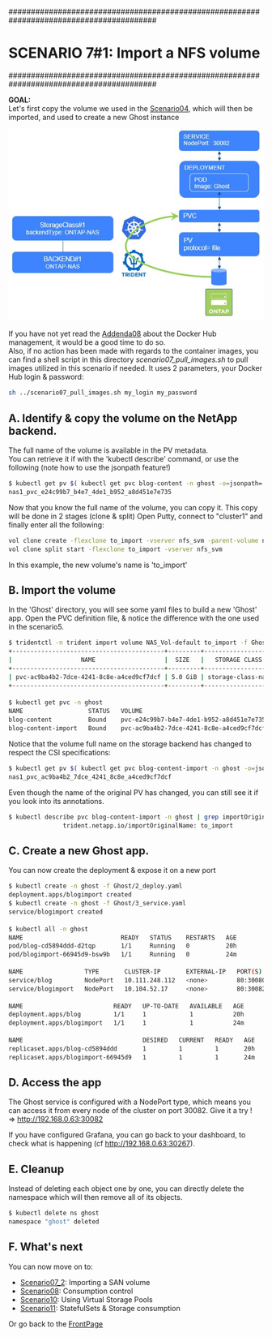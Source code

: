 #########################################################################################
# SCENARIO 7#1: Import a NFS volume
#########################################################################################

**GOAL:**  
Let's first copy the volume we used in the [Scenario04](../../Scenario04), which will then be imported, and used to create a new Ghost instance  

<p align="center"><img src="../Images/scenario7_1.jpg"></p>

If you have not yet read the [Addenda08](../../../Addendum/Addenda08) about the Docker Hub management, it would be a good time to do so.  
Also, if no action has been made with regards to the container images, you can find a shell script in this directory _scenario07_pull_images.sh_ to pull images utilized in this scenario if needed. It uses 2 parameters, your Docker Hub login & password:

```bash
sh ../scenario07_pull_images.sh my_login my_password
```

## A. Identify & copy the volume on the NetApp backend.

The full name of the volume is available in the PV metadata.  
You can retrieve it if with the 'kubectl describe' command, or use the following (note how to use the jsonpath feature!)

```bash
$ kubectl get pv $( kubectl get pvc blog-content -n ghost -o=jsonpath='{.spec.volumeName}') -o=jsonpath='{.spec.csi.volumeAttributes.internalName}{"\n"}'
nas1_pvc_e24c99b7_b4e7_4de1_b952_a8d451e7e735
```

Now that you know the full name of the volume, you can copy it. This copy will be done in 2 stages (clone & split)
Open Putty, connect to "cluster1" and finally enter all the following:

```bash
vol clone create -flexclone to_import -vserver nfs_svm -parent-volume nas1_pvc_e24c99b7_b4e7_4de1_b952_a8d451e7e735
vol clone split start -flexclone to_import -vserver nfs_svm
```

In this example, the new volume's name is 'to_import'

## B. Import the volume

In the 'Ghost' directory, you will see some yaml files to build a new 'Ghost' app.
Open the PVC definition file, & notice the difference with the one used in the scenario5.

```bash
$ tridentctl -n trident import volume NAS_Vol-default to_import -f Ghost/1_pvc.yaml
+------------------------------------------+---------+-------------------+----------+--------------------------------------+--------+---------+
|                   NAME                   |  SIZE   |   STORAGE CLASS   | PROTOCOL |             BACKEND UUID             | STATE  | MANAGED |
+------------------------------------------+---------+-------------------+----------+--------------------------------------+--------+---------+
| pvc-ac9ba4b2-7dce-4241-8c8e-a4ced9cf7dcf | 5.0 GiB | storage-class-nas | file     | dea226cf-7df7-4795-b1a1-3a4a3318a059 | online | true    |
+------------------------------------------+---------+-------------------+----------+--------------------------------------+--------+---------+

$ kubectl get pvc -n ghost
NAME                  STATUS   VOLUME                                     CAPACITY   ACCESS MODES   STORAGECLASS        AGE
blog-content          Bound    pvc-e24c99b7-b4e7-4de1-b952-a8d451e7e735   5Gi        RWX            storage-class-nas   19h
blog-content-import   Bound    pvc-ac9ba4b2-7dce-4241-8c8e-a4ced9cf7dcf   5Gi        RWX            storage-class-nas   21m
```

Notice that the volume full name on the storage backend has changed to respect the CSI specifications:

```bash
$ kubectl get pv $( kubectl get pvc blog-content-import -n ghost -o=jsonpath='{.spec.volumeName}') -o=jsonpath='{.spec.csi.volumeAttributes.internalName}{"\n"}'
nas1_pvc_ac9ba4b2_7dce_4241_8c8e_a4ced9cf7dcf
```

Even though the name of the original PV has changed, you can still see it if you look into its annotations.

```bash
$ kubectl describe pvc blog-content-import -n ghost | grep importOriginalName
               trident.netapp.io/importOriginalName: to_import
```

## C. Create a new Ghost app.

You can now create the deployment & expose it on a new port

```bash
$ kubectl create -n ghost -f Ghost/2_deploy.yaml
deployment.apps/blogimport created
$ kubectl create -n ghost -f Ghost/3_service.yaml
service/blogimport created

$ kubectl all -n ghost
NAME                           READY   STATUS    RESTARTS   AGE
pod/blog-cd5894ddd-d2tqp       1/1     Running   0          20h
pod/blogimport-66945d9-bsw9b   1/1     Running   0          24m

NAME                 TYPE       CLUSTER-IP       EXTERNAL-IP   PORT(S)        AGE
service/blog         NodePort   10.111.248.112   <none>        80:30080/TCP   20h
service/blogimport   NodePort   10.104.52.17     <none>        80:30082/TCP   24m

NAME                         READY   UP-TO-DATE   AVAILABLE   AGE
deployment.apps/blog         1/1     1            1           20h
deployment.apps/blogimport   1/1     1            1           24m

NAME                                 DESIRED   CURRENT   READY   AGE
replicaset.apps/blog-cd5894ddd       1         1         1       20h
replicaset.apps/blogimport-66945d9   1         1         1       24m
```

## D. Access the app

The Ghost service is configured with a NodePort type, which means you can access it from every node of the cluster on port 30082.
Give it a try !  
=> http://192.168.0.63:30082  

If you have configured Grafana, you can go back to your dashboard, to check what is happening (cf http://192.168.0.63:30267).  

## E. Cleanup

Instead of deleting each object one by one, you can directly delete the namespace which will then remove all of its objects.

```bash
$ kubectl delete ns ghost
namespace "ghost" deleted
```

## F. What's next

You can now move on to:

- [Scenario07_2](../2_SAN_import): Importing a SAN volume  
- [Scenario08](../../Scenario08): Consumption control  
- [Scenario10](../../Scenario10): Using Virtual Storage Pools 
- [Scenario11](../../Scenario11): StatefulSets & Storage consumption  

Or go back to the [FrontPage](https://github.com/YvosOnTheHub/LabNetApp)
